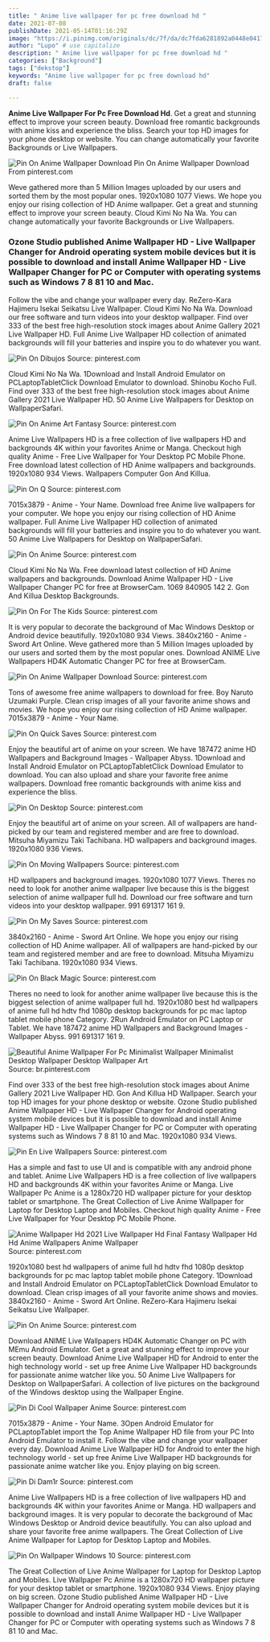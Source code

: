 ```yaml
---
title: " Anime live wallpaper for pc free download hd "
date: 2021-07-08
publishDate: 2021-05-14T01:16:29Z
image: "https://i.pinimg.com/originals/dc/7f/da/dc7fda6281892a0448e0417ab4302583.jpg"
author: "Lupo" # use capitalize
description: " Anime live wallpaper for pc free download hd "
categories: ["Background"]
tags: ["dekstop"]
keywords: "Anime live wallpaper for pc free download hd"
draft: false

---
```



**Anime Live Wallpaper For Pc Free Download Hd**. Get a great and stunning effect to improve your screen beauty. Download free romantic backgrounds with anime kiss and experience the bliss. Search your top HD images for your phone desktop or website. You can change automatically your favorite Backgrounds or Live Wallpapers.

![Pin On Anime Wallpaper Download](https://i.pinimg.com/originals/4d/e9/10/4de91000b921fd04477c5e9602e9882b.jpg "Pin On Anime Wallpaper Download")
Pin On Anime Wallpaper Download From pinterest.com


Weve gathered more than 5 Million Images uploaded by our users and sorted them by the most popular ones. 1920x1080 1077 Views. We hope you enjoy our rising collection of HD Anime wallpaper. Get a great and stunning effect to improve your screen beauty. Cloud Kimi No Na Wa. You can change automatically your favorite Backgrounds or Live Wallpapers.

### Ozone Studio published Anime Wallpaper HD - Live Wallpaper Changer for Android operating system mobile devices but it is possible to download and install Anime Wallpaper HD - Live Wallpaper Changer for PC or Computer with operating systems such as Windows 7 8 81 10 and Mac.

Follow the vibe and change your wallpaper every day. ReZero-Kara Hajimeru Isekai Seikatsu Live Wallpaper. Cloud Kimi No Na Wa. Download our free software and turn videos into your desktop wallpaper. Find over 333 of the best free high-resolution stock images about Anime Gallery 2021 Live Wallpaper HD. Full Anime Live Wallpaper HD collection of animated backgrounds will fill your batteries and inspire you to do whatever you want.


![Pin On Dibujos](https://i.pinimg.com/originals/68/93/e5/6893e51b4dd028103182934decedab73.jpg "Pin On Dibujos")
Source: pinterest.com

Cloud Kimi No Na Wa. 1Download and Install Android Emulator on PCLaptopTabletClick Download Emulator to download. Shinobu Kocho Full. Find over 333 of the best free high-resolution stock images about Anime Gallery 2021 Live Wallpaper HD. 50 Anime Live Wallpapers for Desktop on WallpaperSafari.

![Pin On Anime Art Fantasy](https://i.pinimg.com/originals/0f/b3/88/0fb3887840db550caf7e82c96a8b7715.jpg "Pin On Anime Art Fantasy")
Source: pinterest.com

Anime Live Wallpapers HD is a free collection of live wallpapers HD and backgrounds 4K within your favorites Anime or Manga. Checkout high quality Anime - Free Live Wallpaper for Your Desktop PC Mobile Phone. Free download latest collection of HD Anime wallpapers and backgrounds. 1920x1080 934 Views. Wallpapers Computer Gon And Killua.

![Pin On Q](https://i.pinimg.com/originals/45/20/96/4520960b17b4c2a96dd28c9022894b5e.jpg "Pin On Q")
Source: pinterest.com

7015x3879 - Anime - Your Name. Download free Anime live wallpapers for your computer. We hope you enjoy our rising collection of HD Anime wallpaper. Full Anime Live Wallpaper HD collection of animated backgrounds will fill your batteries and inspire you to do whatever you want. 50 Anime Live Wallpapers for Desktop on WallpaperSafari.

![Pin On Anime](https://i.pinimg.com/originals/67/8b/aa/678baaf2d03b56435b8a7c0729ea7347.jpg "Pin On Anime")
Source: pinterest.com

Cloud Kimi No Na Wa. Free download latest collection of HD Anime wallpapers and backgrounds. Download Anime Wallpaper HD - Live Wallpaper Changer PC for free at BrowserCam. 1069 840905 142 2. Gon And Killua Desktop Backgrounds.

![Pin On For The Kids](https://i.pinimg.com/originals/ef/05/76/ef0576a5a8a28cf6d340831ae7e91765.gif "Pin On For The Kids")
Source: pinterest.com

It is very popular to decorate the background of Mac Windows Desktop or Android device beautifully. 1920x1080 934 Views. 3840x2160 - Anime - Sword Art Online. Weve gathered more than 5 Million Images uploaded by our users and sorted them by the most popular ones. Download ANIME Live Wallpapers HD4K Automatic Changer PC for free at BrowserCam.

![Pin On Anime Wallpaper Download](https://i.pinimg.com/originals/4d/e9/10/4de91000b921fd04477c5e9602e9882b.jpg "Pin On Anime Wallpaper Download")
Source: pinterest.com

Tons of awesome free anime wallpapers to download for free. Boy Naruto Uzumaki Purple. Clean crisp images of all your favorite anime shows and movies. We hope you enjoy our rising collection of HD Anime wallpaper. 7015x3879 - Anime - Your Name.

![Pin On Quick Saves](https://i.pinimg.com/originals/2f/64/21/2f64213681167978ee35578ad3861005.jpg "Pin On Quick Saves")
Source: pinterest.com

Enjoy the beautiful art of anime on your screen. We have 187472 anime HD Wallpapers and Background Images - Wallpaper Abyss. 1Download and Install Android Emulator on PCLaptopTabletClick Download Emulator to download. You can also upload and share your favorite free anime wallpapers. Download free romantic backgrounds with anime kiss and experience the bliss.

![Pin On Desktop](https://i.pinimg.com/originals/83/fa/a0/83faa0bc655c268cbfc07779ae6157f4.jpg "Pin On Desktop")
Source: pinterest.com

Enjoy the beautiful art of anime on your screen. All of wallpapers are hand-picked by our team and registered member and are free to download. Mitsuha Miyamizu Taki Tachibana. HD wallpapers and background images. 1920x1080 936 Views.

![Pin On Moving Wallpapers](https://i.pinimg.com/736x/6d/50/47/6d504789bf9f8a5576975d7a52268b55.jpg "Pin On Moving Wallpapers")
Source: pinterest.com

HD wallpapers and background images. 1920x1080 1077 Views. Theres no need to look for another anime wallpaper live because this is the biggest selection of anime wallpaper full hd. Download our free software and turn videos into your desktop wallpaper. 991 691317 161 9.

![Pin On My Saves](https://i.pinimg.com/originals/56/8f/a8/568fa89a831670e24f506b2009e86213.jpg "Pin On My Saves")
Source: pinterest.com

3840x2160 - Anime - Sword Art Online. We hope you enjoy our rising collection of HD Anime wallpaper. All of wallpapers are hand-picked by our team and registered member and are free to download. Mitsuha Miyamizu Taki Tachibana. 1920x1080 934 Views.

![Pin On Black Magic](https://i.pinimg.com/originals/02/ff/c1/02ffc186172da32ff29126a6cc3f1673.jpg "Pin On Black Magic")
Source: pinterest.com

Theres no need to look for another anime wallpaper live because this is the biggest selection of anime wallpaper full hd. 1920x1080 best hd wallpapers of anime full hd hdtv fhd 1080p desktop backgrounds for pc mac laptop tablet mobile phone Category. 2Run Android Emulator on PC Laptop or Tablet. We have 187472 anime HD Wallpapers and Background Images - Wallpaper Abyss. 991 691317 161 9.

![Beautiful Anime Wallpaper For Pc Minimalist Wallpaper Minimalist Desktop Wallpaper Desktop Wallpaper Art](https://i.pinimg.com/originals/1f/7b/35/1f7b35a4388b17096efcb57e2e7239f4.gif "Beautiful Anime Wallpaper For Pc Minimalist Wallpaper Minimalist Desktop Wallpaper Desktop Wallpaper Art")
Source: br.pinterest.com

Find over 333 of the best free high-resolution stock images about Anime Gallery 2021 Live Wallpaper HD. Gon And Killua HD Wallpaper. Search your top HD images for your phone desktop or website. Ozone Studio published Anime Wallpaper HD - Live Wallpaper Changer for Android operating system mobile devices but it is possible to download and install Anime Wallpaper HD - Live Wallpaper Changer for PC or Computer with operating systems such as Windows 7 8 81 10 and Mac. 1920x1080 934 Views.

![Pin En Live Wallpapers](https://i.pinimg.com/originals/3a/37/7a/3a377a16dee668daefcc05394e7a904b.jpg "Pin En Live Wallpapers")
Source: pinterest.com

Has a simple and fast to use UI and is compatible with any android phone and tablet. Anime Live Wallpapers HD is a free collection of live wallpapers HD and backgrounds 4K within your favorites Anime or Manga. Live Wallpaper Pc Anime is a 1280x720 HD wallpaper picture for your desktop tablet or smartphone. The Great Collection of Live Anime Wallpaper for Laptop for Desktop Laptop and Mobiles. Checkout high quality Anime - Free Live Wallpaper for Your Desktop PC Mobile Phone.

![Anime Wallpaper Hd 2021 Live Wallpaper Hd Final Fantasy Wallpaper Hd Hd Anime Wallpapers Anime Wallpaper](https://i.pinimg.com/originals/0d/17/d9/0d17d96f0e9521950729d4cff602f07a.jpg "Anime Wallpaper Hd 2021 Live Wallpaper Hd Final Fantasy Wallpaper Hd Hd Anime Wallpapers Anime Wallpaper")
Source: pinterest.com

1920x1080 best hd wallpapers of anime full hd hdtv fhd 1080p desktop backgrounds for pc mac laptop tablet mobile phone Category. 1Download and Install Android Emulator on PCLaptopTabletClick Download Emulator to download. Clean crisp images of all your favorite anime shows and movies. 3840x2160 - Anime - Sword Art Online. ReZero-Kara Hajimeru Isekai Seikatsu Live Wallpaper.

![Pin On Anime](https://i.pinimg.com/originals/f5/56/69/f55669b10894baa1235f1e0a14bd4b99.jpg "Pin On Anime")
Source: pinterest.com

Download ANIME Live Wallpapers HD4K Automatic Changer on PC with MEmu Android Emulator. Get a great and stunning effect to improve your screen beauty. Download Anime Live Wallpaper HD for Android to enter the high technology world - set up free Anime Live Wallpaper HD backgrounds for passionate anime watcher like you. 50 Anime Live Wallpapers for Desktop on WallpaperSafari. A collection of live pictures on the background of the Windows desktop using the Wallpaper Engine.

![Pin Di Cool Wallpaper Anime](https://i.pinimg.com/originals/94/b5/b0/94b5b0150ae7b901d833876c033ad63a.jpg "Pin Di Cool Wallpaper Anime")
Source: pinterest.com

7015x3879 - Anime - Your Name. 3Open Android Emulator for PCLaptopTablet import the Top Anime Wallpaper HD file from your PC Into Android Emulator to install it. Follow the vibe and change your wallpaper every day. Download Anime Live Wallpaper HD for Android to enter the high technology world - set up free Anime Live Wallpaper HD backgrounds for passionate anime watcher like you. Enjoy playing on big screen.

![Pin Di Dam1r](https://i.pinimg.com/originals/d7/36/37/d73637a27bec547d2acbbc8529490f69.jpg "Pin Di Dam1r")
Source: pinterest.com

Anime Live Wallpapers HD is a free collection of live wallpapers HD and backgrounds 4K within your favorites Anime or Manga. HD wallpapers and background images. It is very popular to decorate the background of Mac Windows Desktop or Android device beautifully. You can also upload and share your favorite free anime wallpapers. The Great Collection of Live Anime Wallpaper for Laptop for Desktop Laptop and Mobiles.

![Pin On Wallpaper Windows 10](https://i.pinimg.com/originals/dc/7f/da/dc7fda6281892a0448e0417ab4302583.jpg "Pin On Wallpaper Windows 10")
Source: pinterest.com

The Great Collection of Live Anime Wallpaper for Laptop for Desktop Laptop and Mobiles. Live Wallpaper Pc Anime is a 1280x720 HD wallpaper picture for your desktop tablet or smartphone. 1920x1080 934 Views. Enjoy playing on big screen. Ozone Studio published Anime Wallpaper HD - Live Wallpaper Changer for Android operating system mobile devices but it is possible to download and install Anime Wallpaper HD - Live Wallpaper Changer for PC or Computer with operating systems such as Windows 7 8 81 10 and Mac.

